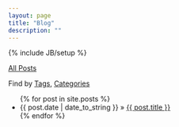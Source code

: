 ```yaml
---
layout: page
title: "Blog"
description: ""
---
```

{% include JB/setup %}

<a href="archive.html">All Posts</a>
<p>
Find by <a href="tags.html"> Tags</a>, <a href="categories.html">Categories</a>
</p>
<ul class="posts">
  {% for post in site.posts %}
    <li><span>{{ post.date | date_to_string }}</span> &raquo; <a href="{{ BASE_PATH }}{{ post.url }}">{{ post.title }}</a></li>
  {% endfor %}
</ul>